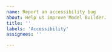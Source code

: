 ```yaml
---
name: Report an accessibility bug
about: Help us improve Model Builder.
title: ''
labels: 'Accessibility'
assignees: ''

---
```

